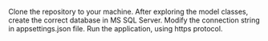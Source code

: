 Clone the repository to your machine.
After exploring the model classes, create the correct database in MS SQL Server.
Modify the connection string in appsettings.json file.
Run the application, using https protocol.

